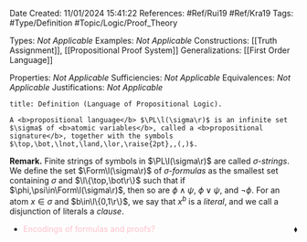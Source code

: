 <div class="topSpace"></div>

Date Created: 11/01/2024 15:41:22
References: #Ref/Rui19 #Ref/Kra19
Tags: #Type/Definition #Topic/Logic/Proof_Theory

Types: <i>Not Applicable</i>
Examples: <i>Not Applicable</i>
Constructions: [[Truth Assignment]], [[Propositional Proof System]]
Generalizations: [[First Order Language]]

Properties: <i>Not Applicable</i>
Sufficiencies: <i>Not Applicable</i>
Equivalences: <i>Not Applicable</i>
Justifications: <i>Not Applicable</i>

``` ad-Definition
title: Definition (Language of Propositional Logic).

A <b>propositional language</b> $\PL\l(\sigma\r)$ is an infinite set $\sigma$ of <b>atomic variables</b>, called a <b>propositional signature</b>, together with the symbols $\top,\bot,\lnot,\land,\lor,\raise{2pt},,(,)$.

```

<b>Remark.</b> Finite strings of symbols in $\PL\l(\sigma\r)$ are called <i>$\sigma$-strings</i>. We define the set $\Form\l(\sigma\r)$ of <i>$\sigma$-formulas</i> as the smallest set containing $\sigma$ and $\l\{\top,\bot\r\}$ such that if $\phi,\psi\in\Form\l(\sigma\r)$, then so are $\phi\land\psi$, $\phi\lor\psi$, and $\lnot\phi$. For an atom $x\in\sigma$ and $b\in\l\{0,1\r\}$, we say that $x^b$ is a <i>literal</i>, and we call a disjunction of literals a <i>clause</i>.
* <span style="color:pink">Encodings of formulas and proofs?</span><span style="float:right;">$\blacklozenge$</span>
